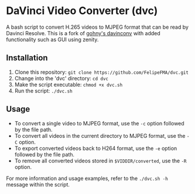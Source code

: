 # DaVinci Video Converter (dvc)

A bash script to convert H.265 videos to MJPEG format that can be read by Davinci Resolve. This is a fork of [gohny's davinconv](https://github.com/gohny/davinconv) with added functionality such as GUI using zenity.

## Installation
1. Clone this repository: `git clone https://github.com/FelipeFMA/dvc.git`
2. Change into the 'dvc' directory: `cd dvc`
3. Make the script executable: `chmod +x dvc.sh`
4. Run the script: `./dvc.sh`

## Usage
- To convert a single video to MJPEG format, use the `-c` option followed by the file path.
- To convert all videos in the current directory to MJPEG format, use the `-C` option.
- To export converted videos back to H264 format, use the `-e` option followed by the file path.
- To remove all converted videos stored in `$VIDDIR/converted`, use the `-R` option.

For more information and usage examples, refer to the `./dvc.sh -h` message within the script.
